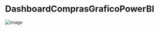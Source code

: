 # DashboardComprasGraficoPowerBI

![image](https://github.com/blbritoQA/DashboardComprasGraficoPowerBI/assets/139515529/3c23ee08-098a-4bd0-af9f-a4ba130230c0)
